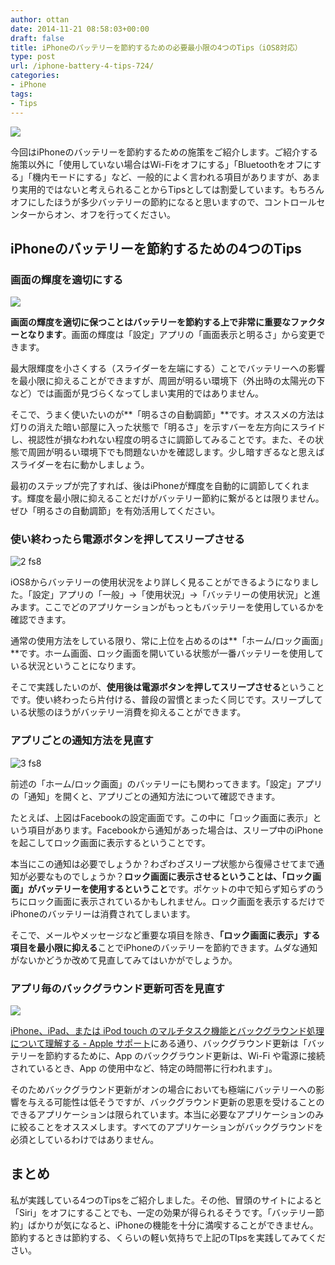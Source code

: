 ```yaml
---
author: ottan
date: 2014-11-21 08:58:03+00:00
draft: false
title: iPhoneのバッテリーを節約するための必要最小限の4つのTips（iOS8対応）
type: post
url: /iphone-battery-4-tips-724/
categories:
- iPhone
tags:
- Tips
---
```


![](/uploads/2014/11/141121-546efe99f19cf.jpg)






今回はiPhoneのバッテリーを節約するための施策をご紹介します。ご紹介する施策以外に「使用していない場合はWi-Fiをオフにする」「Bluetoothをオフにする」「機内モードにする」など、一般的によく言われる項目がありますが、あまり実用的ではないと考えられることからTipsとしては割愛しています。もちろんオフにしたほうが多少バッテリーの節約になると思いますので、コントロールセンターからオン、オフを行ってください。





## iPhoneのバッテリーを節約するための4つのTips





### 画面の輝度を適切にする





![](/uploads/2014/11/141121-546efe872247f.png)






**画面の輝度を適切に保つことはバッテリーを節約する上で非常に重要なファクターとなります**。画面の輝度は「設定」アプリの「画面表示と明るさ」から変更できます。





最大限輝度を小さくする（スライダーを左端にする）ことでバッテリーへの影響を最小限に抑えることができますが、周囲が明るい環境下（外出時の太陽光の下など）では画面が見づらくなってしまい実用的ではありません。





そこで、うまく使いたいのが**「明るさの自動調節」**です。オススメの方法は灯りの消えた暗い部屋に入った状態で「明るさ」を示すバーを左方向にスライドし、視認性が損なわれない程度の明るさに調節してみることです。また、その状態で周囲が明るい環境下でも問題ないかを確認します。少し暗すぎるなと思えばスライダーを右に動かしましょう。





最初のステップが完了すれば、後はiPhoneが輝度を自動的に調節してくれます。輝度を最小限に抑えることだけがバッテリー節約に繋がるとは限りません。ぜひ「明るさの自動調節」を有効活用してください。





### 使い終わったら電源ボタンを押してスリープさせる





![2 fs8](/images/2014/11/141121-546efe8be6959.png)






iOS8からバッテリーの使用状況をより詳しく見ることができるようになりました。「設定」アプリの「一般」→「使用状況」→「バッテリーの使用状況」と進みます。ここでどのアプリケーションがもっともバッテリーを使用しているかを確認できます。





通常の使用方法をしている限り、常に上位を占めるのは**「ホーム/ロック画面」**です。ホーム画面、ロック画面を開いている状態が一番バッテリーを使用している状況ということになります。





そこで実践したいのが、**使用後は電源ボタンを押してスリープさせる**ということです。使い終わったら片付ける、普段の習慣とまったく同じです。スリープしている状態のほうがバッテリー消費を抑えることができます。





### アプリごとの通知方法を見直す





![3 fs8](/images/2014/11/141121-546efe8f5a758.png)






前述の「ホーム/ロック画面」のバッテリーにも関わってきます。「設定」アプリの「通知」を開くと、アプリごとの通知方法について確認できます。





たとえば、上図はFacebookの設定画面です。この中に「ロック画面に表示」という項目があります。Facebookから通知があった場合は、スリープ中のiPhoneを起こしてロック画面に表示するということです。





本当にこの通知は必要でしょうか？わざわざスリープ状態から復帰させてまで通知が必要なものでしょうか？**ロック画面に表示させるということは、「ロック画面」がバッテリーを使用するということ**です。ポケットの中で知らず知らずのうちにロック画面に表示されているかもしれません。ロック画面を表示するだけでiPhoneのバッテリーは消費されてしまいます。





そこで、メールやメッセージなど重要な項目を除き、**「ロック画面に表示」する項目を最小限に抑える**ことでiPhoneのバッテリーを節約できます。ムダな通知がないかどうか改めて見直してみてはいかがでしょうか。





### アプリ毎のバックグラウンド更新可否を見直す





![](/uploads/2014/11/141121-546efe9783fcb.png)






[iPhone、iPad、または iPod touch のマルチタスク機能とバックグラウンド処理について理解する - Apple サポート](http://support.apple.com/ja-jp/HT4211)にある通り、バックグラウンド更新は「バッテリーを節約するために、App のバックグラウンド更新は、Wi-Fi や電源に接続されているとき、App の使用中など、特定の時間帯に行われます」。





そのためバックグラウンド更新がオンの場合においても極端にバッテリーへの影響を与える可能性は低そうですが、バックグラウンド更新の恩恵を受けることのできるアプリケーションは限られています。本当に必要なアプリケーションのみに絞ることをオススメします。すべてのアプリケーションがバックグラウンドを必須としているわけではありません。





## まとめ





私が実践している4つのTipsをご紹介しました。その他、冒頭のサイトによると「Siri」をオフにすることでも、一定の効果が得られるそうです。「バッテリー節約」ばかりが気になると、iPhoneの機能を十分に満喫することができません。節約するときは節約する、くらいの軽い気持ちで上記のTIpsを実践してみてください。
